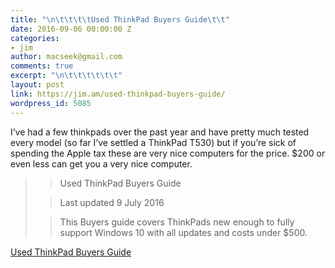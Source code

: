 ```yaml
---
title: "\n\t\t\t\tUsed ThinkPad Buyers Guide\t\t"
date: 2016-09-06 00:00:00 Z
categories:
- jim
author: macseek@gmail.com
comments: true
excerpt: "\n\t\t\t\t\t\t"
layout: post
link: https://jim.am/used-thinkpad-buyers-guide/
wordpress_id: 5085
---
```


I’ve had a few thinkpads over the past year and have pretty much tested every model (so far I’ve settled a ThinkPad T530) but if you’re sick of spending the Apple tax these are very nice computers for the price. $200 or even less can get you a very nice computer.




<blockquote>

> 
> >  

> Used ThinkPad Buyers Guide  

>  

>
> 
> 

> 
> >  

> Last updated 9 July 2016  

>  

>
> 
> 

> 
> >  

> This Buyers guide covers ThinkPads new enough to fully support Windows 10 with all updates and costs under $500.  

>  

>
> 
> 
</blockquote>




[Used ThinkPad Buyers Guide](http://ktgee.net/post/49423737148/thinkpad-guide)


		
